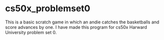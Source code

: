 # cs50x_problemset0
This is a basic scratch game in which an andie catches the basketballs and score advances by one. I have made this program for cs50x Harward University problem set 0.
